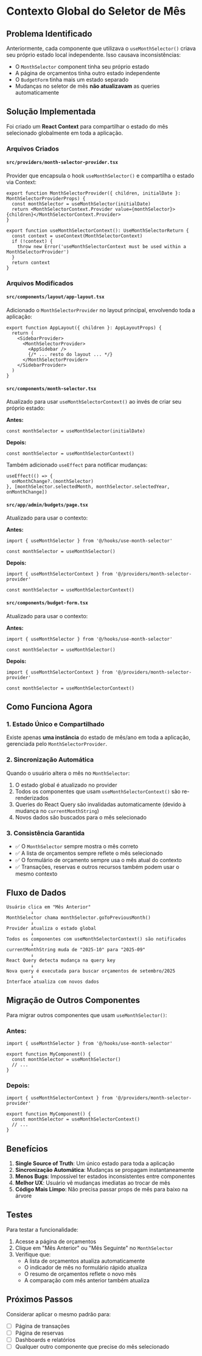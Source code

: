 # Contexto Global do Seletor de Mês

## Problema Identificado

Anteriormente, cada componente que utilizava o `useMonthSelector()` criava seu próprio estado local independente. Isso causava inconsistências:

- O `MonthSelector` component tinha seu próprio estado
- A página de orçamentos tinha outro estado independente
- O `BudgetForm` tinha mais um estado separado
- Mudanças no seletor de mês **não atualizavam** as queries automaticamente

## Solução Implementada

Foi criado um **React Context** para compartilhar o estado do mês selecionado globalmente em toda a aplicação.

### Arquivos Criados

#### `src/providers/month-selector-provider.tsx`

Provider que encapsula o hook `useMonthSelector()` e compartilha o estado via Context:

```tsx
export function MonthSelectorProvider({ children, initialDate }: MonthSelectorProviderProps) {
  const monthSelector = useMonthSelector(initialDate)
  return <MonthSelectorContext.Provider value={monthSelector}>{children}</MonthSelectorContext.Provider>
}

export function useMonthSelectorContext(): UseMonthSelectorReturn {
  const context = useContext(MonthSelectorContext)
  if (!context) {
    throw new Error('useMonthSelectorContext must be used within a MonthSelectorProvider')
  }
  return context
}
```

### Arquivos Modificados

#### `src/components/layout/app-layout.tsx`

Adicionado o `MonthSelectorProvider` no layout principal, envolvendo toda a aplicação:

```tsx
export function AppLayout({ children }: AppLayoutProps) {
  return (
    <SidebarProvider>
      <MonthSelectorProvider>
        <AppSidebar />
        {/* ... resto do layout ... */}
      </MonthSelectorProvider>
    </SidebarProvider>
  )
}
```

#### `src/components/month-selector.tsx`

Atualizado para usar `useMonthSelectorContext()` ao invés de criar seu próprio estado:

**Antes:**

```tsx
const monthSelector = useMonthSelector(initialDate)
```

**Depois:**

```tsx
const monthSelector = useMonthSelectorContext()
```

Também adicionado `useEffect` para notificar mudanças:

```tsx
useEffect(() => {
  onMonthChange?.(monthSelector)
}, [monthSelector.selectedMonth, monthSelector.selectedYear, onMonthChange])
```

#### `src/app/admin/budgets/page.tsx`

Atualizado para usar o contexto:

**Antes:**

```tsx
import { useMonthSelector } from '@/hooks/use-month-selector'

const monthSelector = useMonthSelector()
```

**Depois:**

```tsx
import { useMonthSelectorContext } from '@/providers/month-selector-provider'

const monthSelector = useMonthSelectorContext()
```

#### `src/components/budget-form.tsx`

Atualizado para usar o contexto:

**Antes:**

```tsx
import { useMonthSelector } from '@/hooks/use-month-selector'

const monthSelector = useMonthSelector()
```

**Depois:**

```tsx
import { useMonthSelectorContext } from '@/providers/month-selector-provider'

const monthSelector = useMonthSelectorContext()
```

## Como Funciona Agora

### 1. Estado Único e Compartilhado

Existe apenas **uma instância** do estado de mês/ano em toda a aplicação, gerenciada pelo `MonthSelectorProvider`.

### 2. Sincronização Automática

Quando o usuário altera o mês no `MonthSelector`:

1. O estado global é atualizado no provider
2. Todos os componentes que usam `useMonthSelectorContext()` são re-renderizados
3. Queries do React Query são invalidadas automaticamente (devido à mudança no `currentMonthString`)
4. Novos dados são buscados para o mês selecionado

### 3. Consistência Garantida

- ✅ O `MonthSelector` sempre mostra o mês correto
- ✅ A lista de orçamentos sempre reflete o mês selecionado
- ✅ O formulário de orçamento sempre usa o mês atual do contexto
- ✅ Transações, reservas e outros recursos também podem usar o mesmo contexto

## Fluxo de Dados

```
Usuário clica em "Mês Anterior"
         ↓
MonthSelector chama monthSelector.goToPreviousMonth()
         ↓
Provider atualiza o estado global
         ↓
Todos os componentes com useMonthSelectorContext() são notificados
         ↓
currentMonthString muda de "2025-10" para "2025-09"
         ↓
React Query detecta mudança na query key
         ↓
Nova query é executada para buscar orçamentos de setembro/2025
         ↓
Interface atualiza com novos dados
```

## Migração de Outros Componentes

Para migrar outros componentes que usam `useMonthSelector()`:

### Antes:

```tsx
import { useMonthSelector } from '@/hooks/use-month-selector'

export function MyComponent() {
  const monthSelector = useMonthSelector()
  // ...
}
```

### Depois:

```tsx
import { useMonthSelectorContext } from '@/providers/month-selector-provider'

export function MyComponent() {
  const monthSelector = useMonthSelectorContext()
  // ...
}
```

## Benefícios

1. **Single Source of Truth**: Um único estado para toda a aplicação
2. **Sincronização Automática**: Mudanças se propagam instantaneamente
3. **Menos Bugs**: Impossível ter estados inconsistentes entre componentes
4. **Melhor UX**: Usuário vê mudanças imediatas ao trocar de mês
5. **Código Mais Limpo**: Não precisa passar props de mês para baixo na árvore

## Testes

Para testar a funcionalidade:

1. Acesse a página de orçamentos
2. Clique em "Mês Anterior" ou "Mês Seguinte" no `MonthSelector`
3. Verifique que:
   - A lista de orçamentos atualiza automaticamente
   - O indicador de mês no formulário rápido atualiza
   - O resumo de orçamentos reflete o novo mês
   - A comparação com mês anterior também atualiza

## Próximos Passos

Considerar aplicar o mesmo padrão para:

- [ ] Página de transações
- [ ] Página de reservas
- [ ] Dashboards e relatórios
- [ ] Qualquer outro componente que precise do mês selecionado
